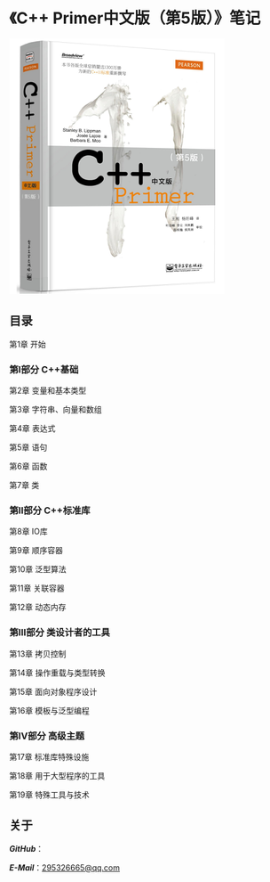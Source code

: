 # 《C++ Primer中文版（第5版）》笔记

![Cover](Cover.png)

## 目录

第1章 开始

### 第I部分 C++基础

第2章 变量和基本类型

第3章 字符串、向量和数组

第4章 表达式

第5章 语句

第6章 函数

第7章 类

### 第II部分 C++标准库

第8章 IO库

第9章 顺序容器

第10章 泛型算法

第11章 关联容器

第12章 动态内存

### 第III部分 类设计者的工具

第13章 拷贝控制

第14章 操作重载与类型转换

第15章 面向对象程序设计

第16章 模板与泛型编程

### 第IV部分 高级主题

第17章 标准库特殊设施

第18章 用于大型程序的工具

第19章 特殊工具与技术

## 关于

***GitHub***：

***E-Mail***：295326665@qq.com

